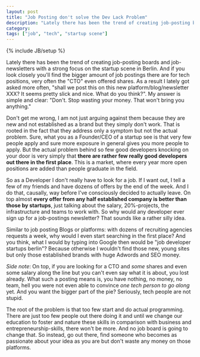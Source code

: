 ```yaml
---
layout: post
title: "Job Posting don't solve the Dev Lack Problem"
description: "Lately there has been the trend of creating job-posting boards and job-newsletters with a strong focus on the startup scene in Berlin. And if you look closely you'll find the bigger amount of job postings there are for tech positions, very often the \"CTO\" even offered shares. As a result I lately got asked more often, \"shall we post this on this new platform/blog/newsletter XXX? It seems pretty slick and nice. What do you think?\". My answer is simple and clear: \"Don't. Stop wasting your money. That won't bring you anything.\""
category: 
tags: ["job", "tech", "startup scene"]
---
```

{% include JB/setup %}

Lately there has been the trend of creating job-posting boards and job-newsletters with a strong focus on the startup scene in Berlin. And if you look closely you'll find the bigger amount of job postings there are for tech positions, very often the "CTO" even offered shares. As a result I lately got asked more often, "shall we post this on this new platform/blog/newsletter XXX? It seems pretty slick and nice. What do you think?". My answer is simple and clear: "Don't. Stop wasting your money. That won't bring you anything."

Don't get me wrong, I am not just arguing against them because they are new and not established as a brand but they simply don't work. That is rooted in the fact that they address only a symptom but not the actual problem. Sure, what you as a Founder/CEO of a startup see is that very few people apply and sure more exposure in general gives you more people to apply. But the actual problem behind so few good developers knocking on your door is very simply that **there are rather few really good developers out there in the first place**. This is a market, where every year more open positions are added than people graduate in the field. 

So as a Developer I don't really have to look for a job. If I want out, I tell a few of my friends and have dozens of offers by the end of the week. And I do that, causally, way before I've consciously decided to actually leave. On top almost **every offer from any half established company is better than those by startups**, just talking about the salary, 20%-projects, the infrastructure and teams to work with. So why would any developer ever sign up for a job-postings newsletter? That sounds like a rather silly idea. 

Similar to job posting Blogs or platforms: with dozens of recruiting agencies requests a week, why would I even start searching in the first place? And you think, what I would by typing into Google then would be "job developer startups berlin"? Because otherwise I wouldn't find those new, young sites but only those established brands with huge Adwords and SEO money.

_Side note_: On top, if you are looking for a CTO and *some* shares and even some salary along the line but you can't even say what it is about, you lost already. What such a posting means is, you have nothing, no money, no team, hell you were not even able to convince _one tech person to go along_ yet. And you want the bigger part of the pie? Seriously, tech people are not stupid.

The root of the problem is that too few start and do actual programming. There are just too few people out there doing it and until we change our education to foster and nature these skills in comparison with business and entrepreneurship-skills, there won't be more. And no job board is going to change that. So instead, go out there, find someone who becomes as passionate about your idea as you are but don't waste any money on those platforms.
